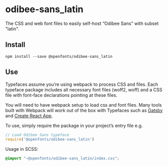 
# odibee-sans_latin

The CSS and web font files to easily self-host “Odibee Sans” with subset "latin".

## Install

`npm install --save @openfonts/odibee-sans_latin`

## Use

Typefaces assume you’re using webpack to process CSS and files. Each typeface
package includes all necessary font files (woff2, woff) and a CSS file with
font-face declarations pointing at these files.

You will need to have webpack setup to load css and font files. Many tools built
with Webpack will work out of the box with Typefaces such as [Gatsby](https://github.com/gatsbyjs/gatsby)
and [Create React App](https://github.com/facebookincubator/create-react-app).

To use, simply require the package in your project’s entry file e.g.

```javascript
// Load Odibee Sans typeface
require('@openfonts/odibee-sans_latin')
```

Usage in SCSS:
```scss
@import "~@openfonts/odibee-sans_latin/index.css";
```
